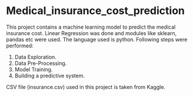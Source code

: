 # Medical_insurance_cost_prediction
This project contains a machine learning model to predict the medical insurance cost.  Linear Regression was done and modules like sklearn, pandas etc were used. The language used is python. 
Following steps were performed:

1) Data Exploration.
2) Data Pre-Processing.
3) Model Training.
4) Building a predictive system.

CSV file (insurance.csv) used in this project is taken from Kaggle. 
